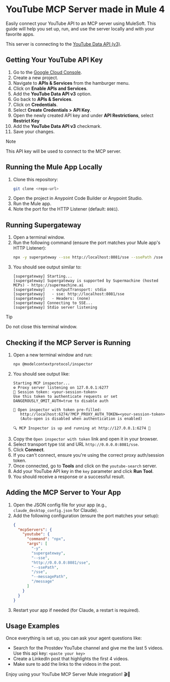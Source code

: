 # YouTube MCP Server made in Mule 4

Easily connect your YouTube API to an MCP server using MuleSoft. This guide will help you set up, run, and use the server locally and with your favorite apps.

This server is connecting to the [YouTube Data API (v3)](https://developers.google.com/youtube/v3/docs/search/list).


## Getting Your YouTube API Key

1. Go to the [Google Cloud Console](https://console.cloud.google.com/).
2. Create a new project.
3. Navigate to **APIs & Services** from the hamburger menu.
4. Click on **Enable APIs and Services**.
5. Add the **YouTube Data API v3** option.
6. Go back to **APIs & Services**.
7. Click on **Credentials**.
8. Select **Create Credentials > API Key**.
9. Open the newly created API key and under **API Restrictions**, select **Restrict Key**
10. Add the **YouTube Data API v3** checkmark.
11. Save your changes.

> [!NOTE] 
> This API key will be used to connect to the MCP server.


## Running the Mule App Locally

1. Clone this repository:
   ```sh
   git clone <repo-url>
   ```
2. Open the project in Anypoint Code Builder or Anypoint Studio.
3. Run the Mule app.
4. Note the port for the HTTP Listener (default: `8081`).

## Running Supergateway

1. Open a terminal window.
2. Run the following command (ensure the port matches your Mule app's HTTP Listener):
   ```sh
   npx -y supergateway --sse http://localhost:8081/sse --ssePath /sse --messagePath /message
   ```
3. You should see output similar to:
   ```
   [supergateway] Starting...
   [supergateway] Supergateway is supported by Supermachine (hosted MCPs) - https://supermachine.ai
   [supergateway]   - outputTransport: stdio
   [supergateway]   - sse: http://localhost:8081/sse
   [supergateway]   - Headers: (none)
   [supergateway] Connecting to SSE...
   [supergateway] Stdio server listening
   ```
   
> [!TIP] 
> Do not close this terminal window.

## Checking if the MCP Server is Running

1. Open a new terminal window and run:
   ```sh
   npx @modelcontextprotocol/inspector
   ```
2. You should see output like:
   ```
   Starting MCP inspector...
   ⚙️ Proxy server listening on 127.0.0.1:6277
   🔑 Session token: <your-session-token>
   Use this token to authenticate requests or set DANGEROUSLY_OMIT_AUTH=true to disable auth

   🔗 Open inspector with token pre-filled:
      http://localhost:6274/?MCP_PROXY_AUTH_TOKEN=<your-session-token>
      (Auto-open is disabled when authentication is enabled)

   🔍 MCP Inspector is up and running at http://127.0.0.1:6274 🚀
   ```
3. Copy the `Open inspector with token` link and open it in your browser.
4. Select transport type `SSE` and URL `http://0.0.0.0:8081/sse`.
5. Click **Connect**.
6. If you can't connect, ensure you're using the correct proxy auth/session token.
7. Once connected, go to **Tools** and click on the `youtube-search` server.
8. Add your YouTube API key in the `key` parameter and click **Run Tool**.
9. You should receive a response or a successful result.

## Adding the MCP Server to Your App

1. Open the JSON config file for your app (e.g., `claude_desktop_config.json` for Claude).
2. Add the following configuration (ensure the port matches your setup):
   ```json
   {
     "mcpServers": {
       "youtube": {
         "command": "npx",
         "args": [
           "-y",
           "supergateway",
           "--sse",
           "http://0.0.0.0:8081/sse",
           "--ssePath",
           "/sse",
           "--messagePath",
           "/message"
         ]
       }
     }
   }
   ```
3. Restart your app if needed (for Claude, a restart is required).

## Usage Examples
Once everything is set up, you can ask your agent questions like:

- Search for the Prostdev YouTube channel and give me the last 5 videos. Use this api key: `<paste your key>`
- Create a LinkedIn post that highlights the first 4 videos.
- Make sure to add the links to the videos in the post.

Enjoy using your YouTube MCP Server Mule integration! 🎬🚀
